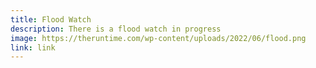 ```yaml
---
title: Flood Watch
description: There is a flood watch in progress
image: https://theruntime.com/wp-content/uploads/2022/06/flood.png
link: link
---
```

